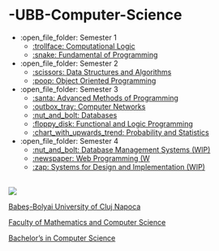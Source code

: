 # -UBB-Computer-Science
<ul>
  <li>:open_file_folder: Semester 1
    <ul>
      <li>
        <a href="https://github.com/PeluzaVerde/Computational-Logic"> 
          :trollface:  Computational Logic 
        </a>
      </li>
      <li>
        <a href="https://github.com/PeluzaVerde/Fundamentele-Programarii"> 
          :snake:  Fundamental of Programming 
        </a>
      </li>
    </ul>
  </li>
  <li>:open_file_folder: Semester 2
    <ul>
      <li>
        <a href="https://github.com/PeluzaVerde/Data-Structures-and-Algorithms"> 
          :scissors:  Data Structures and Algorithms 
        </a>
      </li>
      <li>
        <a href="https://github.com/PeluzaVerde/Object-Oriented-Programming"> 
          :poop:  Object Oriented Programming 
        </a>
      </li>
    </ul>
  </li>
  <li>:open_file_folder: Semester 3
    <ul>
      <li>
        <a href="https://github.com/PeluzaVerde/Advanced-Methods-of-Programming"> 
          :santa:  Advanced Methods of Programming 
        </a>
      </li>
      <li>
        <a href="https://github.com/PeluzaVerde/Computer-Networks"> 
          :outbox_tray:  Computer Networks 
        </a>
      </li>
      <li>
        <a href="https://github.com/PeluzaVerde/Databases"> 
          :nut_and_bolt:  Databases 
        </a>
      </li>
      <li>
        <a href="https://github.com/PeluzaVerde/Functional-and-Logic-Programming"> 
          :floppy_disk:  Functional and Logic Programming 
        </a>
      </li>
      <li>
        <a href="https://github.com/PeluzaVerde/Probability-and-Statistics"> 
          :chart_with_upwards_trend:  Probability and Statistics
        </a>
      </li>
    </ul>
  </li>
  <li>:open_file_folder: Semester 4
    <ul>
      <li>
        <a href="https://github.com">
          :nut_and_bolt:  Database Management Systems (WIP)
      </li>
      <li>
        <a href="https://github.com">
          :newspaper:  Web Programming (W
      </li>
      <li>
        <a href="https://github.com">
          :zap:  Systems for Design and Implementation (WIP)
      </li>
    </ul>
  </li>
  </li>
</ul>

<br>
<img src="http://www.chem.ubbcluj.ro/romana/conferinte/MEEMB/archive/pictures/ubb.gif" />
<a href="http://www.cs.ubbcluj.ro">
<p> Babeş-Bolyai University of Cluj Napoca </p>
<p> Faculty of Mathematics and Computer Science </p>
<p> Bachelor’s in Computer Science </p>
</a>
<br>
